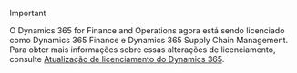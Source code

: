 > [!IMPORTANT]
> O Dynamics 365 for Finance and Operations agora está sendo licenciado como Dynamics 365 Finance e Dynamics 365 Supply Chain Management. Para obter mais informações sobre essas alterações de licenciamento, consulte [Atualização de licenciamento do Dynamics 365](https://docs.microsoft.com/dynamics365/licensing/update).
